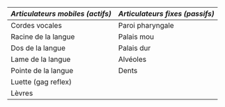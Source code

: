
| *Articulateurs mobiles (actifs)* | *Articulateurs fixes (passifs)* |
| -------------------------------- | ------------------------------- |
| Cordes vocales                   | Paroi pharyngale                |
| Racine de la langue              | Palais mou                      |
| Dos de la langue                 | Palais dur                      |
| Lame de la langue                | Alvéoles                        |
| Pointe de la langue              | Dents                           |
| Luette (gag reflex)              |                                 |
| Lèvres                           |                                 |